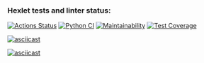 ### Hexlet tests and linter status:
[![Actions Status](https://github.com/AlexanderPolovykh/python-project-50/actions/workflows/hexlet-check.yml/badge.svg)](https://github.com/AlexanderPolovykh/python-project-50/actions)
[![Python CI](https://github.com/AlexanderPolovykh/python-project-50/actions/workflows/main.yml/badge.svg)](https://github.com/AlexanderPolovykh/python-project-50/actions/workflows/main.yml)
[![Maintainability](https://api.codeclimate.com/v1/badges/86354cc0815a4a970e98/maintainability)](https://codeclimate.com/github/AlexanderPolovykh/python-project-50/maintainability)
[![Test Coverage](https://api.codeclimate.com/v1/badges/86354cc0815a4a970e98/test_coverage)](https://codeclimate.com/github/AlexanderPolovykh/python-project-50/test_coverage)

[![asciicast](https://asciinema.org/a/yH1YnTGaH8bcU5Z8KhnQMGio8.svg)](https://asciinema.org/a/yH1YnTGaH8bcU5Z8KhnQMGio8)

[![asciicast](https://asciinema.org/a/j4nqgurhKHNIGOjaxCLrxZrxP.svg)](https://asciinema.org/a/j4nqgurhKHNIGOjaxCLrxZrxP)
